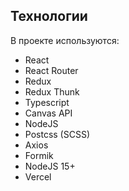 ## Технологии

В проекте используются:

- React
- React Router
- Redux
- Redux Thunk
- Typescript
- Canvas API
- NodeJS
- Postcss (SCSS)
- Axios
- Formik
- NodeJS 15+
- Vercel
